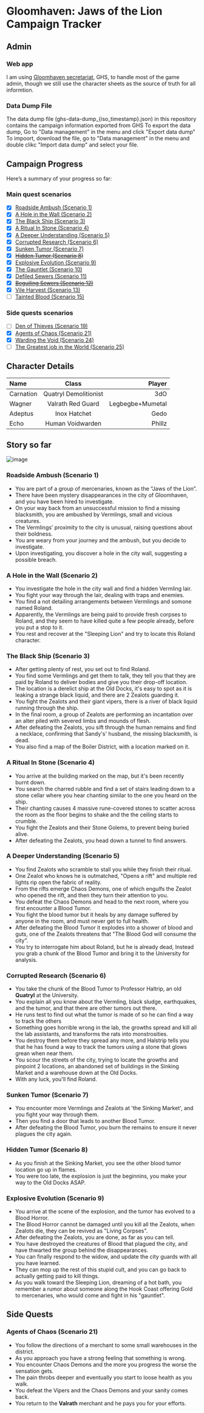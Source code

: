 # Gloomhaven: Jaws of the Lion Campaign Tracker

## Admin
### Web app
I am using [Gloomhaven secretariat](https://ghs.champonthis.de/), GHS, to handle most of the game admin, though we still use the character sheets as the source of truth for all informtion.

### Data Dump File
The data dump file (ghs-data-dump_{iso_timestamp}.json) in this repository contains the campaign information exported from GHS
To export the data dump, Go to "Data management" in the menu and click "Export data dump"
To impoort, download the file, go to "Data management" in the menu and double clikc "Import data dump" and select your file.

## Campaign Progress
Here’s a summary of your progress so far:

### Main quest scenarios
- [x] [Roadside Ambush (Scenario 1)](#roadside-ambush-scenario-1)
- [x] [A Hole in the Wall (Scenario 2)](#a-hole-in-the-wall-scenario-2)
- [x] [The Black Ship (Scenario 3)](#the-black-ship-scenario-3)
- [x] [A Ritual In Stone (Scenario 4)](#a-ritual-in-stone-scenario-4)
- [x] [A Deeper Understanding (Scenario 5)](#a-deeper-understanding-scenario-5)
- [x] [Corrupted Research (Scenario 6)](#corrupted-research-scenario-6)
- [x] [Sunken Tumor (Scenario 7)](#sunken-tumor-scenario-7)
- [x] ~~[Hidden Tumor (Scenario 8)](#hidden-tumor-scenario-8)~~
- [x] [Explosive Evolution (Scenario 9)](#explosive-evolution-scenario-9)
- [x] [The Gauntlet (Scenario 10)](#the-gauntlet-scenario-10)
- [x] [Defiled Sewers (Scenario 11)](#defiled-sewers-scenario-11)
- [x] ~~[Beguiling Sewers (Scenario 12)](#beguiling-sewers-scenario-12)~~
- [x] [Vile Harvest (Scenario 13)](#vile-harvest-scenario-13)
- [ ] [Tainted Blood (Scenario 15)](#tainted-blood-scenario-15)

### Side quests scenarios
- [ ] [Den of Thieves (Scenario 19)](#den-of-thieves-scenario-19)
- [x] [Agents of Chaos (Scenario 21)](#agents-of-chaos-scenario-21)
- [x] [Warding the Void (Scenario 24)](#warding-the-void-scenario-24)
- [ ] [The Greatest job in the World (Scenario 25)](#the-greatest-job-in-the-world-scenario-25)

## Character Details 
| Name      |         Class         |           Player |
| :-------- | :-------------------: | ---------------: |
| Carnation | Quatryl Demolitionist |              3dO |
| Wagner    |   Valrath Red Guard   | Legbegbe+Mumetal |
| Adeptus   |     Inox Hatchet      |             Gedo |
| Echo      |   Human Voidwarden    |           Phillz |

## Story so far
![image](./gloomhaven-map-july-6.png)

### Roadside Ambush (Scenario 1)
- You are part of a group of mercenaries, known as the “Jaws of the Lion”.
- There have been mystery disappearances in the city of Gloomhaven, and you have been hired to investigate.
- On your way back from an unsuccessful mission to find a missing blacksmith, you are ambushed by Vermlings, small and vicious creatures.
- The Vermlings’ proximity to the city is unusual, raising questions about their boldness.
- You are weary from your journey and the ambush, but you decide to investigate.
- Upon investigating, you discover a hole in the city wall, suggesting a possible breach.

### A Hole in the Wall (Scenario 2)
- You investigate the hole in the city wall and find a hidden Vermling lair.
- You fight your way through the lair, dealing with traps and enemies.
- You find a not detailing arrangements between Vermlings and somone named Roland.
- Apparently, the Vermlings are being paid to provide fresh corpses to Roland, and they seem to have killed quite a few people already, before you put a stop to it.
- You rest and recover at the "Sleeping Lion" and try to locate this Roland character.

### The Black Ship (Scenario 3)
- After getting plenty of rest, you set out to find Roland.
- You find some Vermlings and get them to talk, they tell you that they are paid by Roland to deliver bodies and give you their drop-off location.
- The location is a derelict ship at the Old Docks, it's easy to spot as it is leaking a strange black liquid, and there are 2 Zealots guarding it.
- You fight the Zealots and their giant vipers, there is a river of black liquid running through the ship.
- In the final room, a group of Zealots are performing an incantation over an alter piled with severed limbs and mounds of flesh.
- After defeating the Zealots, you sift through the human remains and find a necklace, confirming that Sandy's' husband, the missing blacksmith, is dead.
- You also find a map of the Boiler District, with a location marked on it.

### A Ritual In Stone (Scenario 4)
- You arrive at the building marked on the map, but it's been recently burnt down.
- You search the charred rubble and find a set of stairs leading down to a stone cellar where you hear chanting similar to the one you heard on the ship.
- Their chanting causes 4 massive rune-covered stones to scatter across the room as the floor begins to shake and the the ceiling starts to crumble.
- You fight the Zealots and their Stone Golems, to prevent being buried alive.
- After defeating the Zealots, you head down a tunnel to find answers.

### A Deeper Understanding (Scenario 5)
- You find Zealots who scramble to stall you while they finish their ritual.
- One Zealot who knows he is outmatched, "Opens a rift" and multiple red lights rip open the fabric of reality.
- From the rifts emerge Chaos Demons, one of which engulfs the Zealot who opened the rift, and then they turn their attention to you.
- You defeat the Chaos Demons and head to the next room, where you first encounter a Blood Tumor.
- You fight the blood tumor but it heals by any damage suffered by anyone in the room, and must never get to full health.
- After defeating the Blood Tumor it explodes into a shower of blood and guts, one of the Zealots threatens that "The Blood God will consume the city".
- You try to interrogate him about Roland, but he is already dead, Instead you grab a chunk of the Blood Tumor and bring it to the University for analysis.

### Corrupted Research (Scenario 6)
- You take the chunk of the Blood Tumor to Professor Haltrip, an old **Quatryl** at the University.
- You explain all you know about the Vermling, black sludge, earthquakes, and the tumor, and that there are other tumors out there.
- He runs test to find out what the tumor is made of so he can find a way to track the others
- Something goes horrible wrong in the lab, the growths spread and kill all the lab assistants, and transforms the rats into monstrosities.
- You destroy them before they spread any more, and Halstrip tells you that he has found a way to track the tumors using a stone that glows grean when near them.
- You scour the streets of the city, trying to locate the growths and pinpoint 2 locations, an abandoned set of buildings in the Sinking Market and a warehouse down at the Old Docks.
- With any luck, you'll find Roland.

### Sunken Tumor (Scenario 7)
- You encounter more Vermlings and Zealots at 'the Sinking Market', and you fight your way through them.
- Then you find a door that leads to another Blood Tumor.
- After defeating the Blood Tumor, you burn the remains to ensure it never plagues the city again.

### Hidden Tumor (Scenario 8)
- As you finish at the Sinking Market, you see the other blood tumor location go up in flames.
- You were too late, the explosion is just the beginnins, you make your way to the Old Docks ASAP.

### Explosive Evolution (Scenario 9)
- You arrive at the scene of the explosion, and the tumor has evolved to a Blood Horror.
- The Blood Horror cannot be damaged until you kill all the Zealots, when Zealots die, they can be revived as "Living Corpses".
- After defeating the Zealots, you are done, as far as you can tell. 
- You have destroyed the creatures of Blood that plagued the city, and have thwarted the group behind the disappearances.
- You can finally respond to the widow, and update the city guards with all you have learned.
- They can mop up the rest of this stupid cult, and you can go back to actually getting paid to kill things.
- As you walk toward the Sleeping Lion, dreaming of a hot bath, you remember a rumor about someone along the Hook Coast offering Gold to mercenaries, who would come and fight in his "gauntlet".

## Side Quests

### Agents of Chaos (Scenario 21)
- You follow the directions of a merchant to some small warehouses in the district.
- As you approach you have a strong feeling that something is wrong.
- You encounter Chaos Demons and the more you progress the worse the sensation gets.
- The pain throbs deeper and eventually you start to loose health as you walk.
- You defeat the Vipers and the Chaos Demons and your sanity comes back.
- You return to the **Valrath** merchant and he pays you for your efforts.

